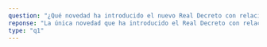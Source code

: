 ```yaml
---
question: "¿Qué novedad ha introducido el nuevo Real Decreto con relación a la duración de los grados o másteres en el sistema universitario en España?"
reponse: "La única novedad que ha introducido el Real Decreto con relación a la duración de los grados o los másteres ha sido la posibilidad de que los Grados puedan tener planes de estudios con un mínimo de 180 créditos ECTS frente a los 240 créditos ECTS que debían tener antes de la aprobación del decreto."
type: "q1"
---
```

